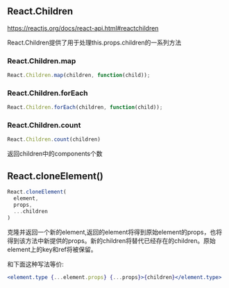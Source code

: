 ## React.Children
<https://reactjs.org/docs/react-api.html#reactchildren>

React.Children提供了用于处理this.props.children的一系列方法

### React.Children.map
```jsx
React.Children.map(children, function(child));
```

### React.Children.forEach
```jsx
React.Children.forEach(children, function(child));
```

### React.Children.count
```jsx
React.Children.count(children)
```
返回children中的components个数

## React.cloneElement()
```jsx
React.cloneElement(
  element,
  props,
  ...children
)

```

克隆并返回一个新的element,返回的element将得到原始element的props，也将得到该方法中新提供的props。新的children将替代已经存在的children。原始element上的key和ref将被保留。

和下面这种写法等价:

```jsx
<element.type {...element.props} {...props}>{children}</element.type>
```